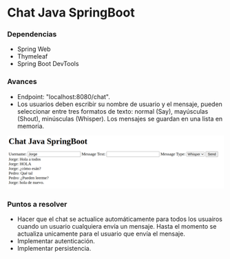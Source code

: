 # Chat Java SpringBoot

### Dependencias

* Spring Web
* Thymeleaf
* Spring Boot DevTools

### Avances

* Endpoint: "localhost:8080/chat".
* Los usuarios deben escribir su nombre de usuario y el mensaje, pueden seleccionar entre tres formatos de texto: normal (Say), mayúsculas (Shout), minúsculas (Whisper). Los mensajes se guardan en una lista en memoria.

![Versión 1.0](./imgs/chat_v_1.0.png)


### Puntos a resolver

* Hacer que el chat se actualice automáticamente para todos los usuairos cuando un usuario cualquiera envía un mensaje. Hasta el momento se actualiza unicamente para el usuario que envía el mensaje.
* Implementar autenticación.
* Implementar persistencia.
